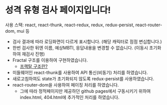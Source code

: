 # 성격 유형 검사 페이지입니다!

사용 스택: react, react-thunk, react-redux, redux, redux-persist, react-router-dom, mui 등

- 검사 결과에 따라 로딩화면이 다르게 표시합니다. (해당 캐릭터로 점점 변십합니다.)
- 한번 검사한 뒤엔 이름, 예상MBTI, 응답내용을 변경할 수 없습니다. (이동시 초기화하여 재검사 진행)
- Fractal 구조를 이용하여 구현하였습니다.
  - [프랙탈 구조란?](https://hackernoon.com/fractal-a-react-app-structure-for-infinite-scale-4dab943092af/)
- 미들웨어인 react-thunk를 사용하여 API 통신(비동기) 처리를 하였습니다.
- 새로고침하여도 state가 초기화되지 않도록 redux-persist를 사용하였습니다.
- react-router-dom을 사용하여 페이징 처리를 하였습니다.
  - 그에 따라 정적페이지만 제공하던 github pages에서 구동시키기 위하여 index.html, 404.html에 추가적인 처리를 하였습니다.
